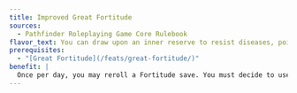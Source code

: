 ```yaml
---
title: Improved Great Fortitude
sources:
  - Pathfinder Roleplaying Game Core Rulebook
flavor_text: You can draw upon an inner reserve to resist diseases, poisons, and other grievous harm.
prerequisites:
  - "[Great Fortitude](/feats/great-fortitude/)"
benefit: |
  Once per day, you may reroll a Fortitude save. You must decide to use this ability before the results are revealed. You must take the second roll, even if it is worse.
---
```


